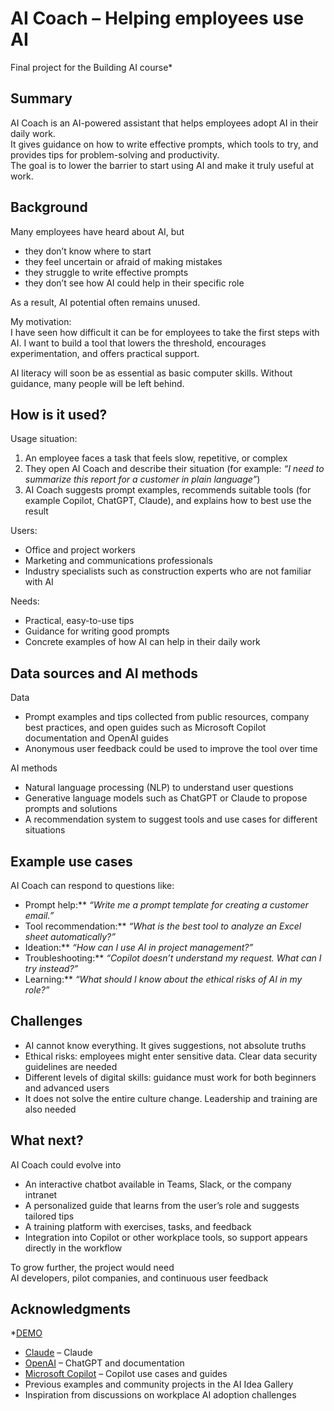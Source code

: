 # AI Coach – Helping employees use AI  

Final project for the Building AI course*  

## Summary  

AI Coach is an AI-powered assistant that helps employees adopt AI in their daily work.  
It gives guidance on how to write effective prompts, which tools to try, and provides tips for problem-solving and productivity.  
The goal is to lower the barrier to start using AI and make it truly useful at work.  

## Background  

Many employees have heard about AI, but  

* they don’t know where to start  
* they feel uncertain or afraid of making mistakes  
* they struggle to write effective prompts  
* they don’t see how AI could help in their specific role  

As a result, AI potential often remains unused.  

My motivation:  
I have seen how difficult it can be for employees to take the first steps with AI. I want to build a tool that lowers the threshold, encourages experimentation, and offers practical support.  

AI literacy will soon be as essential as basic computer skills. Without guidance, many people will be left behind.  


## How is it used?  

Usage situation:  
1. An employee faces a task that feels slow, repetitive, or complex  
2. They open AI Coach and describe their situation (for example: *“I need to summarize this report for a customer in plain language”*)  
3. AI Coach suggests prompt examples, recommends suitable tools (for example Copilot, ChatGPT, Claude), and explains how to best use the result  

Users:  
- Office and project workers  
- Marketing and communications professionals  
- Industry specialists such as construction experts who are not familiar with AI  

Needs:  
- Practical, easy-to-use tips  
- Guidance for writing good prompts  
- Concrete examples of how AI can help in their daily work  


## Data sources and AI methods  

Data  
- Prompt examples and tips collected from public resources, company best practices, and open guides such as Microsoft Copilot documentation and OpenAI guides  
- Anonymous user feedback could be used to improve the tool over time  

AI methods  
- Natural language processing (NLP) to understand user questions  
- Generative language models such as ChatGPT or Claude to propose prompts and solutions  
- A recommendation system to suggest tools and use cases for different situations  


## Example use cases  

AI Coach can respond to questions like:  

- Prompt help:** *“Write me a prompt template for creating a customer email.”*  
- Tool recommendation:** *“What is the best tool to analyze an Excel sheet automatically?”*  
- Ideation:** *“How can I use AI in project management?”*  
- Troubleshooting:** *“Copilot doesn’t understand my request. What can I try instead?”*  
- Learning:** *“What should I know about the ethical risks of AI in my role?”*  


## Challenges  

- AI cannot know everything. It gives suggestions, not absolute truths  
- Ethical risks: employees might enter sensitive data. Clear data security guidelines are needed  
- Different levels of digital skills: guidance must work for both beginners and advanced users  
- It does not solve the entire culture change. Leadership and training are also needed  


## What next?  

AI Coach could evolve into  

- An interactive chatbot available in Teams, Slack, or the company intranet  
- A personalized guide that learns from the user’s role and suggests tailored tips  
- A training platform with exercises, tasks, and feedback  
- Integration into Copilot or other workplace tools, so support appears directly in the workflow  

To grow further, the project would need  
AI developers, pilot companies, and continuous user feedback  


## Acknowledgments  

*[DEMO](https://claude.ai/public/artifacts/e6f7be73-a639-4b83-95b4-48000605c4d0)

* [Claude](https://claude.ai/) – Claude  
* [OpenAI](https://openai.com/) – ChatGPT and documentation  
* [Microsoft Copilot](https://learn.microsoft.com/en-us/microsoft-365/copilot/) – Copilot use cases and guides  
* Previous examples and community projects in the AI Idea Gallery  
* Inspiration from discussions on workplace AI adoption challenges  
